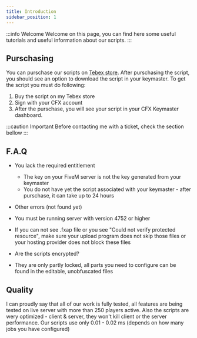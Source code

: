 ```yaml
---
title: Introduction
sidebar_position: 1
---
```


:::info Welcome
Welcome on this page, you can find here some useful tutorials and useful information about our scripts.
:::

## Purschasing

You can purschase our scripts on [Tebex store](https://store.codely.store/). After purschasing the script, you should see an option to download the script in your keymaster.
To get the script you must do following:

1. Buy the script on my Tebex store
2. Sign with your CFX account
3. After the purschase, you will see your script in your CFX Keymaster dashboard.

:::caution Important
Before contacting me with a ticket, check the section bellow
:::

## F.A.Q

- You lack the required entitlement

  - The key on your FiveM server is not the key generated from your keymaster
  - You do not have yet the script associated with your keymaster - after purschase, it can take up to 24 hours

- Other errors (not found yet)
- You must be running server with version 4752 or higher
- If you can not see .fxap file or you see "Could not verify protected resource", make sure your upload program does not skip those files or your hosting provider does not block these files
- Are the scripts encrypted?
- They are only partly locked, all parts you need to configure can be found in the editable, unobfuscated files

## Quality

I can proudly say that all of our work is fully tested, all features are being tested on live server with more than 250 players active. Also the scripts are wery optimized - client & server, they won't kill client or the server performance. Our scripts use only 0.01 - 0.02 ms (depends on how many jobs you have configured)
